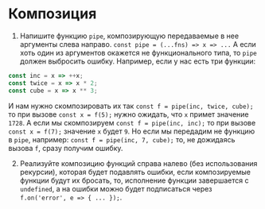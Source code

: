 # Композиция

1. Напишите функцию `pipe`, композирующую передаваемые в нее аргументы слева
направо. `const pipe = (...fns) => x => ...` А если хоть один из аргументов
окажется не функционального типа, то `pipe` должен выбросить ошибку.
Например, если у нас есть три функции:
```js
const inc = x => ++x;
const twice = x => x * 2;
const cube = x => x ** 3;
```
И нам нужно скомпозировать их так `const f = pipe(inc, twice, cube);`
то при вызове `const x = f(5);` нужно ожидать, что `x` примет значение `1728`.
А если мы скомпозируем `const f = pipe(inc, inc);` то при вызове
`const x = f(7);` значение `x` будет `9`. Но если мы передадим не функцию в
`pipe`, например: `const f = pipe(inc, 7, cube);` то, не дожидаясь вызова `f`,
сразу получим ошибку.

2. Реализуйте композицию функций справа налево (без использования рекурсии),
которая будет подавлять ошибки, если композируемые функции будут их бросать,
то, исполнение функции завершается с `undefined`, а на ошибки можно будет
подписаться через `f.on('error', e => { ... });`.
